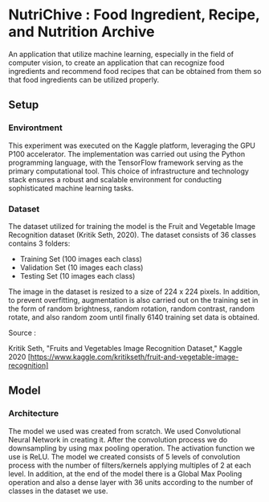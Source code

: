 
# NutriChive : Food Ingredient, Recipe, and Nutrition Archive

An application that utilize machine learning, especially in the field of computer vision, to create an application that can recognize food ingredients and recommend food recipes that can be obtained from them so that food ingredients can be utilized properly.

## Setup
### Environtment

This experiment was executed on the Kaggle platform, leveraging the GPU P100 accelerator. The implementation was carried out using the Python programming language, with the TensorFlow framework serving as the primary computational tool. This choice of infrastructure and technology stack ensures a robust and scalable environment for conducting sophisticated machine learning tasks.

### Dataset
The dataset utilized for training the model is the Fruit and Vegetable Image Recognition dataset (Kritik Seth, 2020). The dataset consists of 36 classes contains 3 folders:
- Training Set (100 images each class)
- Validation Set (10 images each class)
- Testing Set (10 images each class)

The image in the dataset is resized to a size of 224 x 224 pixels. In addition, to prevent overfitting, augmentation is also carried out on the training set in the form of random brightness, random rotation, random contrast, random rotate, and also random zoom until finally 6140 training set data is obtained.

Source :

Kritik Seth, "Fruits and Vegetables Image Recognition Dataset," Kaggle 2020 [https://www.kaggle.com/kritikseth/fruit-and-vegetable-image-recognition]

## Model
### Architecture
The model we used was created from scratch. We used Convolutional Neural Network in creating it. After the convolution process we do downsampling by using max pooling operation. The activation function we use is ReLU. The model we created consists of 5 levels of convolution process with the number of filters/kernels applying multiples of 2 at each level. In addition, at the end of the model there is a Global Max Pooling operation and also a dense layer with 36 units according to the number of classes in the dataset we use.
